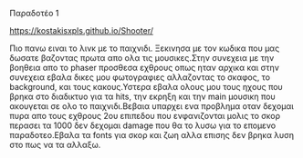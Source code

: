 Παραδοτέο 1 

https://kostakisxpls.github.io/Shooter/

Πιο πανω ειναι το λινκ με το παιχνιδι.
Ξεκινησα με τον κωδικα που μας δωσατε βαζοντας πρωτα απο ολα τις μουσικες.Στην συνεχεια με την βοηθεια απο το phaser προσθεσα εχθρους οπως ηταν αρχικα και στην συνεχεια εβαλα δικες μου φωτογραφιες αλλαζοντας το σκαφος, το background, και τους κακους.Υστερα εβαλα ολους μου τους ηχους που βρηκα στο διαδικτυο για τα hits, την εκρηξη και την main μουσικη που ακουγεται σε ολο το παιχνιδι.Βεβαια υπαρχει ενα προβλημα οταν δεχομαι πυρα απο τους εχθρους 2ου επιπεδου που ενφανιζονται μολις το σκορ περασει τα 1000 δεν δεχομαι damage που θα το λυσω για το επομενο παραδοτεο.Εβαλα τα fonts για σκορ και ζωη αλλα επισης δεν βρηκα λυση στο πως να τα αλλαξω.

